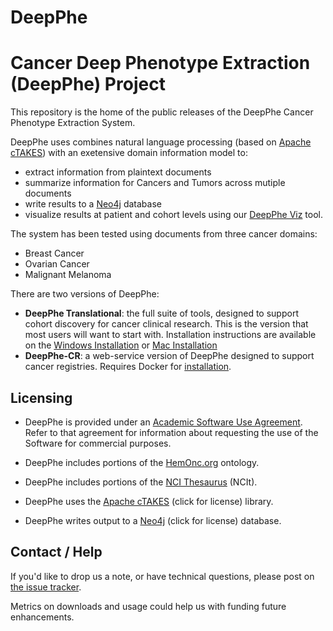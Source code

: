 DeepPhe
=======

# Cancer Deep Phenotype Extraction (DeepPhe) Project

This repository is the home of the public releases of the DeepPhe Cancer Phenotype Extraction System. 

DeepPhe uses combines natural language processing (based on [Apache cTAKES](ctakes.apache.org)) with an exetensive domain information model to:
* extract information from plaintext documents    
* summarize information for Cancers and Tumors across mutiple documents  
*  write results to a [Neo4j](https://neo4j.com/) database
*  visualize results at patient and cohort levels using our [DeepPhe Viz](https://github.com/DeepPhe/DeepPhe-Viz) tool. 

The system has been tested using documents from three cancer domains:
* Breast Cancer
* Ovarian Cancer
* Malignant Melanoma

There are two versions of DeepPhe:

* __DeepPhe Translational__: the full suite of tools, designed to support cohort discovery for cancer clinical research.  This is the version that most users will want to start with. Installation instructions are available on the [Windows Installation](https://github.com/DeepPhe/DeepPhe-Release/wiki/Windows-Installation-Instructions) or [Mac Installation](https://github.com/DeepPhe/DeepPhe-Release/wiki/Mac-Installation-Instructions)
* __DeepPhe-CR__: a web-service version of DeepPhe designed to support cancer registries. Requires Docker for [installation](https://github.com/DeepPhe/DeepPhe-Release/tree/v0.1.0-cr).


## Licensing
* DeepPhe is provided under an [Academic Software Use Agreement](LICENSE).  Refer to that agreement for information about requesting the use of the Software for commercial purposes.

* DeepPhe includes portions of the [HemOnc.org](https://hemonc.org/wiki/Ontology) ontology. 

* DeepPhe includes portions of the [NCI Thesaurus](https://ncit.nci.nih.gov/ncitbrowser/) (NCIt).

* DeepPhe uses the [Apache cTAKES](https://ctakes.apache.org/license.html) (click for license) library.

* DeepPhe writes output to a [Neo4j](https://neo4j.com/docs/license/) (click for license) database.

## Contact / Help
If you'd like to drop us a note, or have technical questions, please post on [the issue tracker](https://github.com/DeepPhe/DeepPhe-Release/issues).

Metrics on downloads and usage could help us with funding future enhancements.

